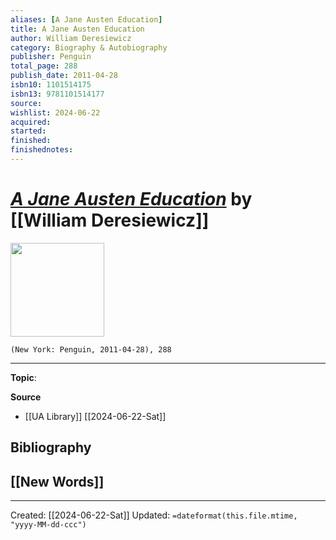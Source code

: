 ```yaml
---
aliases: [A Jane Austen Education]
title: A Jane Austen Education
author: William Deresiewicz
category: Biography & Autobiography
publisher: Penguin
total_page: 288
publish_date: 2011-04-28
isbn10: 1101514175
isbn13: 9781101514177
source: 
wishlist: 2024-06-22
acquired: 
started: 
finished: 
finishednotes: 
---
```

# *[A Jane Austen Education]()* by [[William Deresiewicz]]

<img src="http://books.google.com/books/content?id=m0ZxP-SeXwIC&printsec=frontcover&img=1&zoom=1&edge=curl&source=gbs_api" width=150>

`(New York: Penguin, 2011-04-28), 288`



--- 
**Topic**: 

**Source**
- [[UA Library]] [[2024-06-22-Sat]]

**Bibliography**
- 
 
**[[New Words]]**
- 

---
Created: [[2024-06-22-Sat]]
Updated: `=dateformat(this.file.mtime, "yyyy-MM-dd-ccc")`